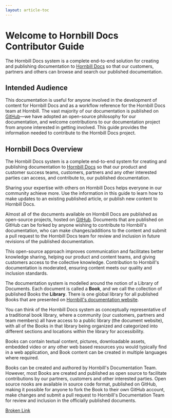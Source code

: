 ```yaml
---
layout: article-toc
---
```

# Welcome to Hornbill Docs Contributor Guide
The Hornbill Docs system is a complete end-to-end solution for creating and publishing documentation to [Hornbill Docs](https://docs.hornbill.com/) so that our customers, partners and others can browse and search our published documentation. 

## Intended Audience 

This documentation is useful for anyone involved in the development of content for Hornbill Docs and as a workflow reference for the Hornbill Docs team at Hornbill. The vast majority of our documentation is published on [GitHub](https://github.com/Hornbill-Docs)—we have adopted an open-source philosophy for our documentation, and welcome contributions to our documentation project from anyone interested in getting involved. This guide provides the information needed to contribute to the Hornbill Docs project.

## Hornbill Docs Overview

The Hornbill Docs system is a complete end-to-end system for creating and publishing documentation to [Hornbill Docs](https://docs.hornbill.com/) so that our product and customer success teams, customers, partners and any other interested parties can access, and contribute to, our published documentation. 

Sharing your expertise with others on Hornbill Docs helps everyone in our community achieve more. Use the information in this guide to learn how to make updates to an existing published article, or publish new content to Hornbill Docs.

Almost all of the documents available on Hornbill Docs are published as open-source projects, hosted on [GitHub](https://github.com/Hornbill-Docs). Documents that are published on GitHub can be forked by anyone wishing to contribute to Hornbill's documentation, who can make changes/additions to the content and submit a pull request to the Hornbill Docs team for review and inclusion in future revisions of the published documentation.

This open-source approach improves communication and facilitates better knowledge sharing, helping our product and  content teams, and giving customers access to the collective knowledge. Contribution to Hornbill's documentation is moderated, ensuring content meets our quality and inclusion standards.  

The documentation system is modelled around the notion of a Library of Documents. Each document is called a **Book**, and we call the collection of published Books the **Library**. There is one global library for all published Books that are presented on [Hornbill's documentation website](https://docs.hornbill.com/). 

You can think of the Hornbill Docs system as conceptually representative of a traditional book library, where a community (our customers, partners and team members) all have access to a public library (the document website), with all of the Books in that library being organized and categorized into different sections and locations within the library for accessibility. 

Books can contain textual content, pictures, downloadable assets, embedded video or any other web based resources you would typically find in a web application, and Book content can be created in multiple languages where required.

Books can be created and authored by Hornbill's Documentation Team. However, most Books are created and published as open source to facilitate contributions by our partners, customers and other interested parties. Open source nooks are available in source code format, published on GitHub, making it possible for anyone to fork the Book to their own GitHub account, make changes and submit a pull request to Hornbill's Documentation Team for review and inclusion in the officially published documents.

[Broken Link](https://this.is.a.broken.link)